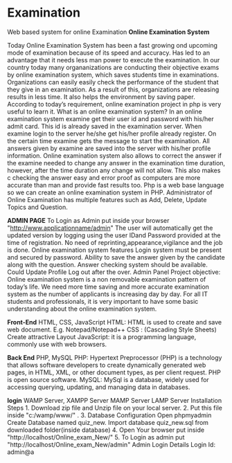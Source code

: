 # Examination
Web based system for online Examination
**Online Examination System**

Today Online Examination System has been a fast growing ond upcoming mode of examination because of its speed and accuracy. Has led to an advantage that it needs less man power to execute the examination. In our country today many organanizations are conducting their objective exams by online examination system, which saves students time in examinations. Organizations can easily easily check the performance of the student that they give in an examination. As a result of this, organizations are releasing results in less time. It also helps the environment by saving paper. According to today’s requirement, online examination project in php is very useful to learn it.  What is an online examination system? In an online examination system examine get their user id and password with his/her admit card. This id is already saved in the examination server. When examine login to the server he/she get his/her profile already register. On the certain time examine gets the message to start the examination. All answers given by examine are saved into the server with his/her profile information. Online examination system also allows to correct the answer if the examine needed to change any answer in the examination time duration, however, after the time duration any change will not allow. This also makes c checking the answer easy and error proof as computers are more accurate than man and provide fast results too. Php is a web base language so we can create an online examination system in PHP.  Administrator of Online Examination has multiple features such as Add, Delete, Update Topics and Question.

**ADMIN PAGE**
To Login as Admin put inside your browser "http://www.applicationname/admin"  The user will automatically get the updated version by logging using the user IDand Password provided at the time of registration. No need of reprinting,appearance,vigilance and the job is done.  Online examination system features Login system must be present and secured by password. Ability to save the answer given by the candidate along with the question. Answer checking system should be available. Could Update Profile Log out after the over. Admin Panel Project objective: Online examination system is a non removable examination pattern of today’s life. We need more time saving and more accurate examination system as the number of applicants is increasing day by day. For all IT students and professionals, it is very important to have some basic understanding about the online examination system.

**Front-End**
HTML, CSS, JavaScript  HTML: HTML is used to create and save web document. E.g. Notepad/Notepad++ CSS : (Cascading Style Sheets) Create attractive Layout JavaScript: it is a programming language, commonly use with web browsers. 

**Back End**
PHP, MySQL  PHP: Hypertext Preprocessor (PHP) is a 
technology that allows software developers to create dynamically generated web pages, in HTML, XML, or other document types, as per client request. PHP is open source software. MySQL: MySql is a database, widely used for accessing querying, updating, and managing data in databases.

**login**
WAMP Server, XAMPP Server MAMP Server LAMP Server Installation Steps 1. Download zip file and Unzip file on your local server. 2. Put this file inside "c:/wamp/www/" 
. 3. Database Configuration Open phpmyadmin Create Database named quiz_new. Import database quiz_new.sql from downloaded folder(inside database) 4. 
Open Your browser put inside "http://localhost/Online_exam_New/" 5. To Login as admin put "http://localhost/Online_exam_New/admin" Admin Login Details Login Id: 
admin@a
